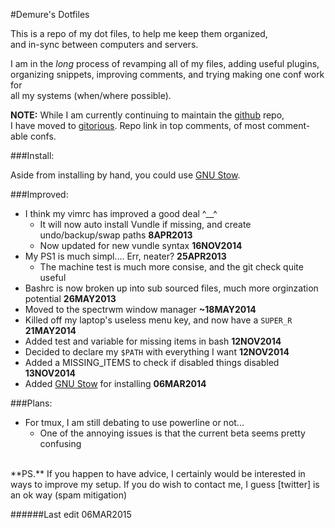 <!--My (demuredemeanor) readme
# https://gitorious.org/demure/dotfiles/
# legacy repo http://github.com/demure/dotfiles
-->

#Demure's Dotfiles  

This is a repo of my dot files, to help me keep them organized,  
and in-sync between computers and servers.  

I am in the *long* process of revamping all of my files, adding useful plugins,  
organizing snippets, improving comments, and trying making one conf work for  
all my systems (when/where possible).  

**NOTE:** While I am currently continuing to maintain the [github] repo,  
I have moved to [gitorious]. Repo link in top comments, of most comment-able confs.  

###Install:

Aside from installing by hand, you could use [GNU Stow].

###Improved:  

* I think my vimrc has improved a good deal ^__^  
    * It will now auto install Vundle if missing, and create undo/backup/swap paths **8APR2013**  
    * Now updated for new vundle syntax **16NOV2014**  
* My PS1 is much simpl.... Err, neater? **25APR2013**  
    * The machine test is much more consise, and the git check quite useful  
* Bashrc is now broken up into sub sourced files, much more orginzation potential **26MAY2013**  
* Moved to the spectrwm window manager **~18MAY2014**  
* Killed off my laptop's useless menu key, and now have a `SUPER_R` **21MAY2014**  
* Added test and variable for missing items in bash **12NOV2014**  
* Decided to declare my `$PATH` with everything I want **12NOV2014**  
* Added a MISSING_ITEMS to check if disabled things disabled **13NOV2014**
* Added [GNU Stow] for installing **06MAR2014**

###Plans:  

* For tmux, I am still debating to use powerline or not...  
    * One of the annoying issues is that the current beta seems pretty confusing  

<BR>
**PS.** If you happen to have advice, I certainly would be interested in ways to
improve my setup.  
If you do wish to contact me, I guess [twitter] is an ok way (spam mitigation)  

######Last edit 06MAR2015  


[github]: https://gitorious.org/demure/dotfiles
[gitorious]: https://gitorious.org/demure/dotfiles
[GNU Stow]: https://www.gnu.org/software/stow/
[twitter]: https://twitter.com/demure
